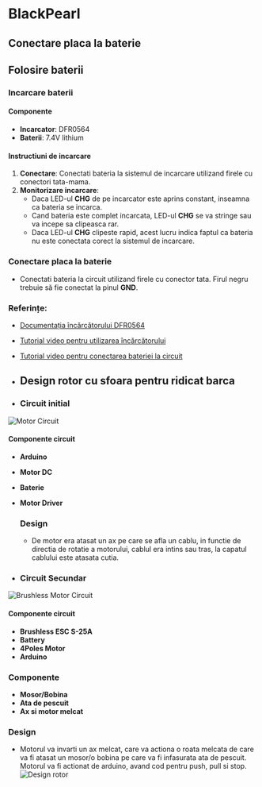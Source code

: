 # BlackPearl

## Conectare placa la baterie
## Folosire baterii

### Incarcare baterii

#### Componente
- **Incarcator**: DFR0564
- **Baterii**: 7.4V lithium

#### Instructiuni de incarcare

1. **Conectare**: Conectati bateria la sistemul de incarcare utilizand firele cu conectori tata-mama.
2. **Monitorizare incarcare**:
	- Daca LED-ul **CHG** de pe incarcator este aprins constant, inseamna ca bateria se incarca.
	- Cand bateria este complet incarcata, LED-ul **CHG** se va stringe sau va incepe sa clipeasca rar.
	- Daca LED-ul **CHG** clipeste rapid, acest lucru indica faptul ca bateria nu este conectata corect la sistemul de incarcare.

### Conectare placa la baterie

- Conectati bateria la circuit utilizand firele cu conector tata. Firul negru trebuie să fie conectat la pinul **GND**.

### Referințe:
- [Documentația încărcătorului DFR0564](https://wiki.dfrobot.com/USB_Charger_for_7.4V_LiPo_Battery_SKU__DFR0564#target_3)
- [Tutorial video pentru utilizarea încărcătorului](https://www.youtube.com/watch?v=iOwl5zBeYW0)
- [Tutorial video pentru conectarea bateriei la circuit](https://www.youtube.com/shorts/zBXLMM8SL_8)

- ## Design rotor cu sfoara pentru ridicat barca

- ### Circuit initial

![Motor Circuit](https://github.com/ABC-practica-2024/BlackPearl/blob/Design-basic-pentru-coborat/ridicat-camera/Firmware/Motor%20Circuit.png)
#### Componente circuit
- **Arduino**
- **Motor DC**
- **Baterie**
- **Motor Driver**

  ### Design
  - De motor era atasat un ax pe care se afla un cablu, in functie de directia de rotatie a motorului, cablul era intins sau tras, la capatul cablului este atasata cutia.

- ### Circuit Secundar

![Brushless Motor Circuit](https://github.com/ABC-practica-2024/BlackPearl/blob/Design-basic-pentru-coborat/ridicat-camera/Firmware/image.png)
#### Componente circuit
- **Brushless ESC S-25A**
- **Battery**
- **4Poles Motor**
- **Arduino**

### Componente
- **Mosor/Bobina**
- **Ata de pescuit**
- **Ax si motor melcat**  
### Design
- Motorul va invarti un ax melcat, care va actiona o roata melcata de care va fi atasat un mosor/o bobina pe care va fi infasurata ata de pescuit. Motorul va fi actionat de arduino, avand cod pentru push, pull si stop.
![Design rotor](https://github.com/ABC-practica-2024/BlackPearl/blob/Design-basic-pentru-coborat/ridicat-camera/Firmware/Design%20Rotor.png)

  

